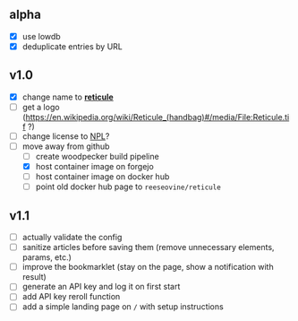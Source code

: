 ## alpha
- [x] use lowdb
- [x] deduplicate entries by URL

## v1.0
- [x] change name to [**reticule**](https://en.wikipedia.org/wiki/Reticule_(handbag))
- [ ] get a logo (https://en.wikipedia.org/wiki/Reticule_(handbag)#/media/File:Reticule.tif ?)
- [ ] change license to [NPL](https://thufie.lain.haus/NPL.html)?
- [ ] move away from github
  - [ ] create woodpecker build pipeline
  - [x] host container image on forgejo
  - [ ] host container image on docker hub
  - [ ] point old docker hub page to `reeseovine/reticule`

## v1.1
- [ ] actually validate the config
- [ ] sanitize articles before saving them (remove unnecessary elements, params, etc.)
- [ ] improve the bookmarklet (stay on the page, show a notification with result)
- [ ] generate an API key and log it on first start
- [ ] add API key reroll function
- [ ] add a simple landing page on `/` with setup instructions
